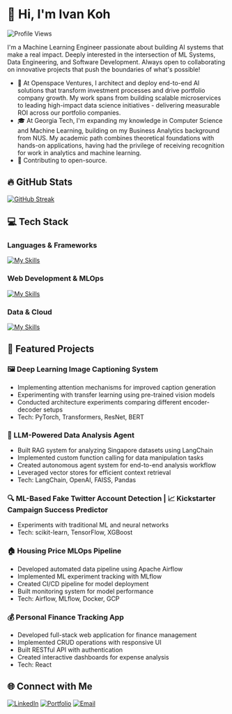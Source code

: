 # 👋 Hi, I'm Ivan Koh

![Profile Views](https://komarev.com/ghpvc/?username=ivankqw&style=flat-square&color=blue)

I'm a Machine Learning Engineer passionate about building AI systems that make a real impact. Deeply interested in the intersection of ML Systems, Data Engineering, and Software Development. Always open to collaborating on innovative projects that push the boundaries of what's possible!

- 🔭 At Openspace Ventures, I architect and deploy end-to-end AI solutions that transform investment processes and drive portfolio company growth. My work spans from building scalable microservices to leading high-impact data science initiatives - delivering measurable ROI across our portfolio companies.
- 🎓 At Georgia Tech, I'm expanding my knowledge in Computer Science and Machine Learning, building on my Business Analytics background from NUS. My academic path combines theoretical foundations with hands-on applications, having had the privilege of receiving recognition for work in analytics and machine learning.
- 🌱 Contributing to open-source.

## 🔥 GitHub Stats

[![GitHub Streak](https://github-readme-streak-stats.herokuapp.com/?user=ivankqw&theme=vue-dark&hide_border=true)](https://git.io/streak-stats)

## 💻 Tech Stack

### Languages & Frameworks
[![My Skills](https://skillicons.dev/icons?i=py,r,js,typescript,pytorch)](https://skillicons.dev)

### Web Development & MLOps
[![My Skills](https://skillicons.dev/icons?i=react,nextjs,flask,fastapi,docker,kubernetes)](https://skillicons.dev)

### Data & Cloud
[![My Skills](https://skillicons.dev/icons?i=gcp,postgres,mongodb)](https://skillicons.dev)

## 🚀 Featured Projects

### 🖼️ Deep Learning Image Captioning System
- Implementing attention mechanisms for improved caption generation
- Experimenting with transfer learning using pre-trained vision models
- Conducted architecture experiments comparing different encoder-decoder setups
- Tech: PyTorch, Transformers, ResNet, BERT

### 🤖 LLM-Powered Data Analysis Agent
- Built RAG system for analyzing Singapore datasets using LangChain
- Implemented custom function calling for data manipulation tasks
- Created autonomous agent system for end-to-end analysis workflow
- Leveraged vector stores for efficient context retrieval
- Tech: LangChain, OpenAI, FAISS, Pandas

### 🔍 ML-Based Fake Twitter Account Detection | 📈 Kickstarter Campaign Success Predictor
- Experiments with traditional ML and neural networks
- Tech: scikit-learn, TensorFlow, XGBoost

### 🏠 Housing Price MLOps Pipeline
- Developed automated data pipeline using Apache Airflow
- Implemented ML experiment tracking with MLflow
- Created CI/CD pipeline for model deployment
- Built monitoring system for model performance
- Tech: Airflow, MLflow, Docker, GCP

### 💰 Personal Finance Tracking App
- Developed full-stack web application for finance management
- Implemented CRUD operations with responsive UI
- Built RESTful API with authentication
- Created interactive dashboards for expense analysis
- Tech: React

## 🌐 Connect with Me
[![LinkedIn](https://img.shields.io/badge/LinkedIn-0077B5?style=for-the-badge&logo=linkedin&logoColor=white)](https://linkedin.com/in/ivankqw)
[![Portfolio](https://img.shields.io/badge/Portfolio-000000?style=for-the-badge&logo=About.me&logoColor=white)](https://ivankqw.vercel.app)
[![Email](https://img.shields.io/badge/Email-D14836?style=for-the-badge&logo=gmail&logoColor=white)](mailto:ivankohquanwei@gmail.com)
